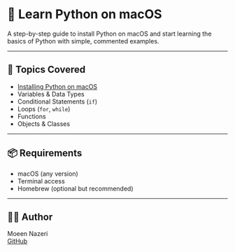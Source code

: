 # 🐍 Learn Python on macOS

A step-by-step guide to install Python on macOS and start learning the basics of Python with simple, commented examples.

---

## 📌 Topics Covered

- [Installing Python on macOS](01-install-python.md)
- Variables & Data Types
- Conditional Statements (`if`)
- Loops (`for`, `while`)
- Functions
- Objects & Classes

---

## 📦 Requirements

- macOS (any version)
- Terminal access
- Homebrew (optional but recommended)

---

## 👨‍💻 Author

Moeen Nazeri  
[GitHub](https://github.com/moeennazeri)
